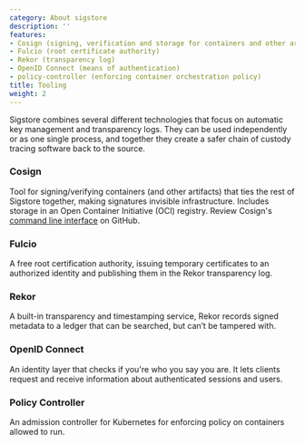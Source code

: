 ```yaml
---
category: About sigstore
description: ''
features:
- Cosign (signing, verification and storage for containers and other artifacts)
- Fulcio (root certificate authority)
- Rekor (transparency log)
- OpenID Connect (means of authentication)
- policy-controller (enforcing container orchestration policy)
title: Tooling
weight: 2
---
```


Sigstore combines several different technologies that focus on automatic key management and transparency logs. They can be used independently or as one single process, and together they create a safer chain of custody tracing software back to the source.

<list :items="features" type="info"></list>

### Cosign

Tool for signing/verifying containers (and other artifacts) that ties the rest of Sigstore together, making signatures invisible infrastructure. Includes storage in an Open Container Initiative (OCI) registry. Review Cosign's [command line interface](https://github.com/sigstore/cosign/tree/main/doc) on GitHub.

### Fulcio

A free root certification authority, issuing temporary certificates to an authorized identity and publishing them in the Rekor transparency log.

### Rekor

A built-in transparency and timestamping service, Rekor records signed metadata to a ledger that can be searched, but can’t be tampered with.

### OpenID Connect

An identity layer that checks if you're who you say you are. It lets clients request and receive information about authenticated sessions and users.

### Policy Controller

An admission controller for Kubernetes for enforcing policy on
containers allowed to run.